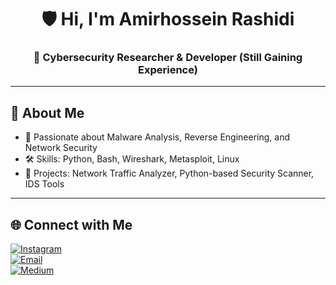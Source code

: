 <h1 align="center">🛡️ Hi, I'm Amirhossein Rashidi</h1>
<h3 align="center">🔐 Cybersecurity Researcher & Developer (Still Gaining Experience)</h3>

---

## 🧠 About Me

- 🎯 Passionate about Malware Analysis, Reverse Engineering, and Network Security  
- 🛠️ Skills: Python, Bash, Wireshark, Metasploit, Linux  
- 🧪 Projects: Network Traffic Analyzer, Python-based Security Scanner, IDS Tools  

---

## 🌐 Connect with Me

[![Instagram](https://img.shields.io/badge/-Instagram-E4405F?style=flat&logo=instagram&logoColor=white)](https://www.instagram.com/amirhossein.rashidii)  
[![Email](https://img.shields.io/badge/-Email-D14836?style=flat&logo=gmail&logoColor=white)](mailto:amirhosseinrashidii026@gmail.com)  
[![Medium](https://img.shields.io/badge/-Medium-000000?style=flat&logo=medium&logoColor=white)](https://amirhosseinrashidii.medium.com)
